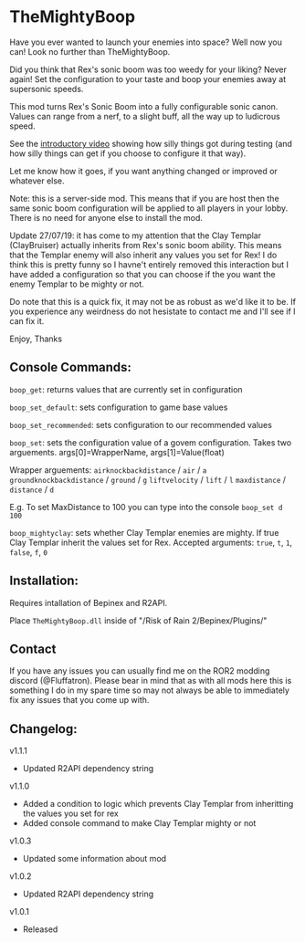 # TheMightyBoop

Have you ever wanted to launch your enemies into space? Well now you can! Look no further than TheMightyBoop.

Did you think that Rex's sonic boom was too weedy for your liking? Never again! Set the configuration to your taste and boop your enemies away at supersonic speeds.

This mod turns Rex's Sonic Boom into a fully configurable sonic canon. Values can range from a nerf, to a slight buff, all the way up to ludicrous speed.

See the [introductory video](https://streamable.com/s9bxp) showing how silly things got during testing (and how silly things can get if you choose to configure it that way).

Let me know how it goes, if you want anything changed or improved or whatever else.

Note: this is a server-side mod. This means that if you are host then the same sonic boom configuration will be applied to all players in your lobby. There is no need for anyone else to install the mod.

Update 27/07/19: it has come to my attention that the Clay Templar (ClayBruiser) actually inherits from Rex's sonic boom ability. This means that the Templar enemy will also inherit any values you set for Rex! I do think this is pretty funny so I havne't entirely removed this interaction but I have added a configuration so that you can choose if the you want the enemy Templar to be mighty or not. 

Do note that this is a quick fix, it may not be as robust as we'd like it to be. If you experience any weirdness do not hesistate to contact me and I'll see if I can fix it.

Enjoy,
Thanks

## Console Commands:

`boop_get`: returns values that are currently set in configuration

`boop_set_default`: sets configuration to game base values

`boop_set_recommended`: sets configuration to our recommended values

`boop_set`: sets the configuration value of a govem configuration. Takes two arguements. args\[0\]=WrapperName, args\[1\]=Value(float)

Wrapper arguements: 
`airknockbackdistance` / `air` / `a`
`groundknockbackdistance` / `ground` / `g`
`liftvelocity` / `lift` / `l`
`maxdistance` / `distance` / `d`

E.g. To set MaxDistance to 100 you can type into the console `boop_set d 100`

`boop_mightyclay`: sets whether Clay Templar enemies are mighty. If true Clay Templar inherit the values set for Rex. Accepted arguments: `true`, `t`, `1`, `false`, `f`, `0`


## Installation:

Requires intallation of Bepinex and R2API. 

Place `TheMightyBoop.dll` inside of "/Risk of Rain 2/Bepinex/Plugins/"

## Contact

If you have any issues you can usually find me on the ROR2 modding discord (@Fluffatron). Please bear in mind that as with all mods here this is something I do in my spare time so may not always be able to immediately fix any issues that you come up with. 

## Changelog:

v1.1.1
- Updated R2API dependency string

v1.1.0
- Added a condition to logic which prevents Clay Templar from inheritting the values you set for rex
- Added console command to make Clay Templar mighty or not

v1.0.3 
- Updated some information about mod

v1.0.2 
- Updated R2API dependency string

v1.0.1 
- Released